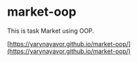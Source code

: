 # market-oop
This is task Market using OOP.

[https://yarynayavor.github.io/market-oop/](https://yarynayavor.github.io/market-oop/)
